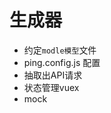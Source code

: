 # 生成器
- 约定`modle模型`文件
- ping.config.js 配置
- 抽取出API请求
- 状态管理vuex
- mock
 
 <comment-comment/> 
 
 
 <comment-comment/> 
 
 
 <comment-comment/> 
 